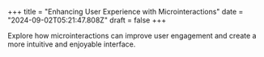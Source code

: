 +++
title = "Enhancing User Experience with Microinteractions"
date = "2024-09-02T05:21:47.808Z"
draft = false
+++

  Explore how microinteractions can improve user engagement and create a more intuitive and enjoyable interface.
        